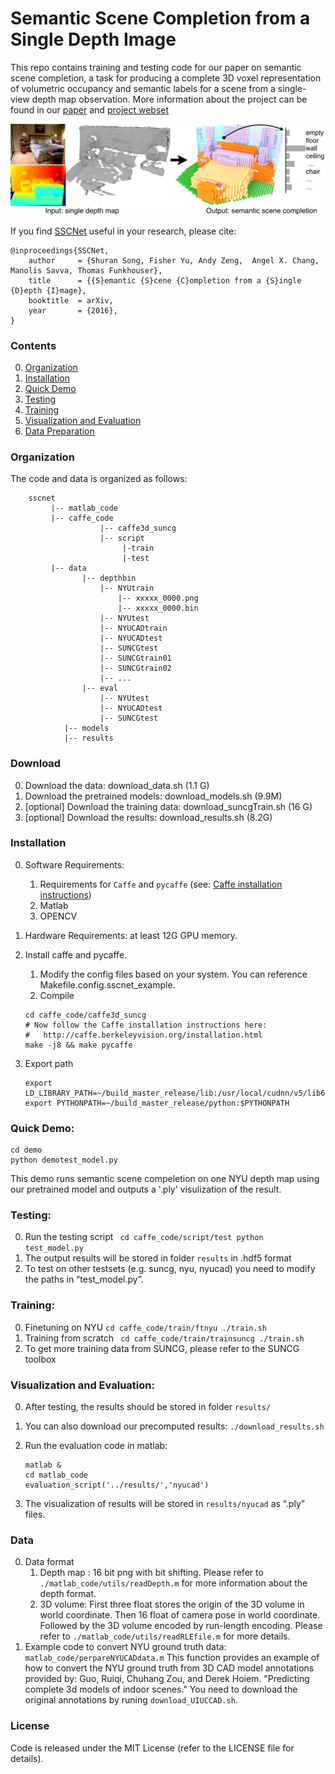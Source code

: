 # Semantic Scene Completion from a Single Depth Image

This repo contains training and testing code for our paper on semantic scene completion, a task for producing a complete 3D voxel representation of volumetric occupancy and semantic labels for a scene from a single-view depth map observation. 
More information about the project can be found in our [paper](https://arxiv.org/pdf/1611.08974v1.pdf) and [project webset](http://sscnet.cs.princeton.edu/)

![teaser](image/teaser.jpg)

If you find [SSCNet](http://sscnet.cs.princeton.edu/) useful in your research, please cite:

    @inproceedings{SSCNet,
        author     = {Shuran Song, Fisher Yu, Andy Zeng,  Angel X. Chang,  Manolis Savva, Thomas Funkhouser},
        title      = {{S}emantic {S}cene {C}ompletion from a {S}ingle {D}epth {I}mage},
        booktitle  = arXiv,
        year       = {2016},
    }

### Contents
0. [Organization](#organization)
0. [Installation](#installation)
0. [Quick Demo](#quick-demo)
0. [Testing](#testing)
0. [Training](#training)
0. [Visualization and Evaluation](#visualization-and-evaluation)
0. [Data Preparation](#data)



### Organization
The code and data is organized as follows:
``` shell
    sscnet
         |-- matlab_code
         |-- caffe_code
                    |-- caffe3d_suncg
                    |-- script
                         |-train
                         |-test   
         |-- data
                |-- depthbin
                    |-- NYUtrain 
                        |-- xxxxx_0000.png
                        |-- xxxxx_0000.bin
                    |-- NYUtest
                    |-- NYUCADtrain
                    |-- NYUCADtest
                    |-- SUNCGtest
                    |-- SUNCGtrain01
                    |-- SUNCGtrain02
                    |-- ...
                |-- eval
                    |-- NYUtest
                    |-- NYUCADtest
                    |-- SUNCGtest
            |-- models
            |-- results
```
### Download 
0. Download the data: download_data.sh (1.1 G)
0. Download the pretrained models: download_models.sh (9.9M)
0. [optional] Download the training data: download_suncgTrain.sh (16 G)
0. [optional] Download the results: download_results.sh (8.2G)


### Installation
0. Software Requirements: 
   1. Requirements for `Caffe` and `pycaffe` (see: [Caffe installation instructions](http://caffe.berkeleyvision.org/installation.html))
   2. Matlab
   3. OPENCV
0. Hardware Requirements:  at least 12G GPU memory.
0. Install caffe and pycaffe. 
    1. Modify the config files based on your system. You can reference Makefile.config.sscnet_example.
    2. Compile  
    ```Shell
    cd caffe_code/caffe3d_suncg
    # Now follow the Caffe installation instructions here:
    #   http://caffe.berkeleyvision.org/installation.html
    make -j8 && make pycaffe
    ```
0. Export path

     ```Shell 
     export LD_LIBRARY_PATH=~/build_master_release/lib:/usr/local/cudnn/v5/lib64:~/anaconda2/lib:$LD_LIBRARY_PATH
     export PYTHONPATH=~/build_master_release/python:$PYTHONPATH
     ```

### Quick Demo:
  ```Shell 
  cd demo
  python demotest_model.py
  ```
This demo runs semantic scene compeletion on one NYU depth map using our pretrained model and outputs a '.ply' visulization of the result.


### Testing:
0. Run the testing script
  ` cd caffe_code/script/test
    python test_model.py`
0. The output results will be stored in folder `results` in .hdf5 format
0. To test on other testsets (e.g. suncg, nyu, nyucad) you need to modify the paths in “test_model.py”.
    


### Training:
0. Finetuning on NYU 
    `cd caffe_code/train/ftnyu
      ./train.sh`
0. Training from scratch 
    ` cd caffe_code/train/trainsuncg
    ./train.sh`
0. To get more training data from SUNCG, please refer to the SUNCG toolbox 
    


### Visualization and Evaluation:
0. After testing, the results should be stored in folder `results/`
0. You can also download our precomputed results:
   `./download_results.sh`
0. Run the evaluation code in matlab:

    ``` shell 
    matlab &
    cd matlab_code
    evaluation_script('../results/','nyucad')
    ```
0. The visualization of results will be stored in `results/nyucad` as “.ply” files.



### Data 
0. Data format 
    1. Depth map : 
        16 bit png with bit shifting.
        Please refer to `./matlab_code/utils/readDepth.m` for more information about the depth format.
    2. 3D volume: 
        First three float stores the origin of the 3D volume in world coordinate.
        Then 16 float of camera pose in world coordinate.
        Followed by the 3D volume encoded by run-length encoding.
        Please refer to `./matlab_code/utils/readRLEfile.m` for more details.
0. Example code to convert NYU ground truth data: `matlab_code/perpareNYUCADdata.m` 
   This function provides an example of how to convert the NYU ground truth from 3D CAD model annotations provided by:
   Guo, Ruiqi, Chuhang Zou, and Derek Hoiem. "Predicting complete 3d models of indoor scenes."
   You need to download the original annotations by runing `download_UIUCCAD.sh`.  


### License
Code is released under the MIT License (refer to the LICENSE file for details).

    
